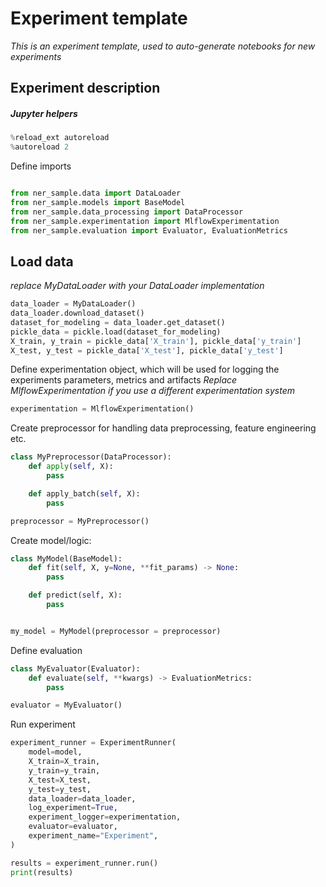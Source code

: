 # Experiment template

*This is an experiment template, used to auto-generate notebooks for new experiments*

## Experiment description

##### Jupyter helpers

```python
%reload_ext autoreload
%autoreload 2
```

Define imports

```python

from ner_sample.data import DataLoader
from ner_sample.models import BaseModel
from ner_sample.data_processing import DataProcessor
from ner_sample.experimentation import MlflowExperimentation
from ner_sample.evaluation import Evaluator, EvaluationMetrics

```

## Load data

*replace MyDataLoader with your DataLoader implementation*

```python
data_loader = MyDataLoader()
data_loader.download_dataset()
dataset_for_modeling = data_loader.get_dataset()
pickle_data = pickle.load(dataset_for_modeling)
X_train, y_train = pickle_data['X_train'], pickle_data['y_train']
X_test, y_test = pickle_data['X_test'], pickle_data['y_test']
```

Define experimentation object, which will be used for logging the experiments parameters, metrics and artifacts
*Replace MlflowExperimentation if you use a different experimentation system*

```python
experimentation = MlflowExperimentation()
```

Create preprocessor for handling data preprocessing, feature engineering etc.

```python
class MyPreprocessor(DataProcessor):
    def apply(self, X):
        pass

    def apply_batch(self, X):
        pass

preprocessor = MyPreprocessor()

```

Create model/logic:

```python
class MyModel(BaseModel):
    def fit(self, X, y=None, **fit_params) -> None:
        pass

    def predict(self, X):
        pass


my_model = MyModel(preprocessor = preprocessor)
```

Define evaluation

```python
class MyEvaluator(Evaluator):
    def evaluate(self, **kwargs) -> EvaluationMetrics:
        pass

evaluator = MyEvaluator()
```

Run experiment

```python
experiment_runner = ExperimentRunner(
    model=model,
    X_train=X_train,
    y_train=y_train,
    X_test=X_test,
    y_test=y_test,
    data_loader=data_loader,
    log_experiment=True,
    experiment_logger=experimentation,
    evaluator=evaluator,
    experiment_name="Experiment",
)

results = experiment_runner.run()
print(results)

```
